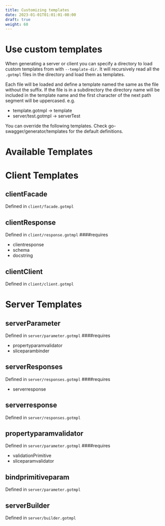 ```yaml
---
title: Customizing templates
date: 2023-01-01T01:01:01-08:00
draft: true
weight: 60
---
```

# Use custom templates

When generating a server or client you can specify a directory to load custom templates from 
with `--template-dir`. It will recursively read all the `.gotmpl` files in the directory and 
load them as templates.

<!--more-->

Each file will be loaded and define a template named the same as the file without the suffix. If 
the file is in a subdirectory the directory name will be included in the template name and the
first character of the next path segment will be uppercased. e.g. 
 - template.gotmpl -> template
 - server/test.gotmpl -> serverTest

You can override the following templates. Check go-swagger/generator/templates for the default
definitions.
 
# Available Templates

# Client Templates

## clientFacade
Defined in `client/facade.gotmpl`

## clientResponse
Defined in `client/response.gotmpl`
####requires 
 - clientresponse
 - schema
 - docstring

## clientClient
Defined in `client/client.gotmpl`


# Server Templates

## serverParameter
Defined in `server/parameter.gotmpl`
####requires 
 - propertyparamvalidator
 - sliceparambinder

## serverResponses
Defined in `server/responses.gotmpl`
####requires 
 - serverresponse

## serverresponse
Defined in `server/responses.gotmpl`


## propertyparamvalidator
Defined in `server/parameter.gotmpl`
####requires 
 - validationPrimitive
 - sliceparamvalidator

## bindprimitiveparam
Defined in `server/parameter.gotmpl`

## serverBuilder
Defined in `server/builder.gotmpl`

